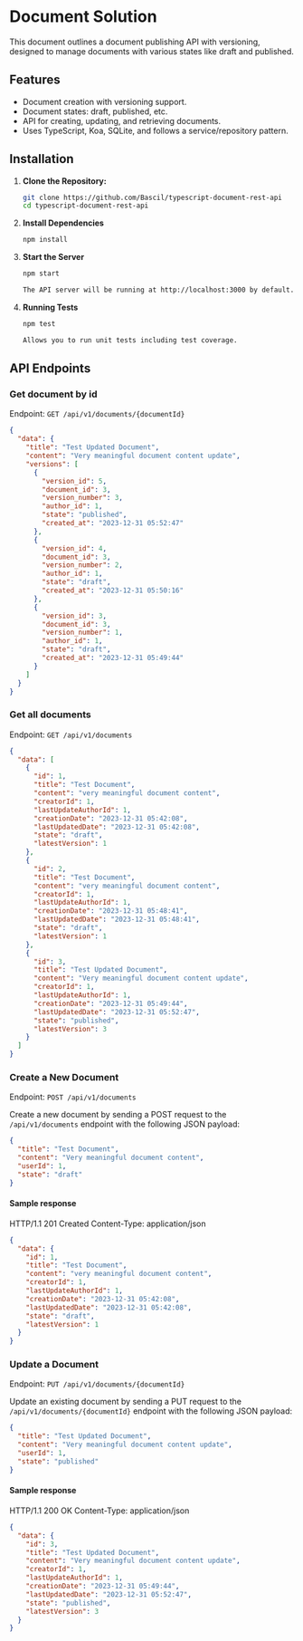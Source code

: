 # Document Solution

This document outlines a document publishing API with versioning, designed to manage documents with various states like draft and published.

## Features

- Document creation with versioning support.
- Document states: draft, published, etc.
- API for creating, updating, and retrieving documents.
- Uses TypeScript, Koa, SQLite, and follows a service/repository pattern.

## Installation

1. **Clone the Repository:**

   ```bash
   git clone https://github.com/Bascil/typescript-document-rest-api
   cd typescript-document-rest-api
   ```

2. **Install Dependencies**

   ```bash
   npm install

   ```

3. **Start the Server**

   ```bash
   npm start

   The API server will be running at http://localhost:3000 by default.

   ```

4. **Running Tests**

   ```bash
   npm test

   Allows you to run unit tests including test coverage.

   ```

## API Endpoints

### Get document by id

Endpoint: `GET /api/v1/documents/{documentId}`

```json
{
  "data": {
    "title": "Test Updated Document",
    "content": "Very meaningful document content update",
    "versions": [
      {
        "version_id": 5,
        "document_id": 3,
        "version_number": 3,
        "author_id": 1,
        "state": "published",
        "created_at": "2023-12-31 05:52:47"
      },
      {
        "version_id": 4,
        "document_id": 3,
        "version_number": 2,
        "author_id": 1,
        "state": "draft",
        "created_at": "2023-12-31 05:50:16"
      },
      {
        "version_id": 3,
        "document_id": 3,
        "version_number": 1,
        "author_id": 1,
        "state": "draft",
        "created_at": "2023-12-31 05:49:44"
      }
    ]
  }
}
```

### Get all documents

Endpoint: `GET /api/v1/documents`

```json
{
  "data": [
    {
      "id": 1,
      "title": "Test Document",
      "content": "very meaningful document content",
      "creatorId": 1,
      "lastUpdateAuthorId": 1,
      "creationDate": "2023-12-31 05:42:08",
      "lastUpdatedDate": "2023-12-31 05:42:08",
      "state": "draft",
      "latestVersion": 1
    },
    {
      "id": 2,
      "title": "Test Document",
      "content": "very meaningful document content",
      "creatorId": 1,
      "lastUpdateAuthorId": 1,
      "creationDate": "2023-12-31 05:48:41",
      "lastUpdatedDate": "2023-12-31 05:48:41",
      "state": "draft",
      "latestVersion": 1
    },
    {
      "id": 3,
      "title": "Test Updated Document",
      "content": "Very meaningful document content update",
      "creatorId": 1,
      "lastUpdateAuthorId": 1,
      "creationDate": "2023-12-31 05:49:44",
      "lastUpdatedDate": "2023-12-31 05:52:47",
      "state": "published",
      "latestVersion": 3
    }
  ]
}
```

### Create a New Document

Endpoint: `POST /api/v1/documents`

Create a new document by sending a POST request to the `/api/v1/documents` endpoint with the following JSON payload:

```json
{
  "title": "Test Document",
  "content": "Very meaningful document content",
  "userId": 1,
  "state": "draft"
}
```

#### Sample response

HTTP/1.1 201 Created
Content-Type: application/json

```json
{
  "data": {
    "id": 1,
    "title": "Test Document",
    "content": "very meaningful document content",
    "creatorId": 1,
    "lastUpdateAuthorId": 1,
    "creationDate": "2023-12-31 05:42:08",
    "lastUpdatedDate": "2023-12-31 05:42:08",
    "state": "draft",
    "latestVersion": 1
  }
}
```

### Update a Document

Endpoint: `PUT /api/v1/documents/{documentId}`

Update an existing document by sending a PUT request to the `/api/v1/documents/{documentId}` endpoint with the following JSON payload:

```json
{
  "title": "Test Updated Document",
  "content": "Very meaningful document content update",
  "userId": 1,
  "state": "published"
}
```

#### Sample response

HTTP/1.1 200 OK
Content-Type: application/json

```json
{
  "data": {
    "id": 3,
    "title": "Test Updated Document",
    "content": "Very meaningful document content update",
    "creatorId": 1,
    "lastUpdateAuthorId": 1,
    "creationDate": "2023-12-31 05:49:44",
    "lastUpdatedDate": "2023-12-31 05:52:47",
    "state": "published",
    "latestVersion": 3
  }
}
```
